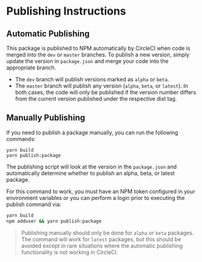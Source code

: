# Publishing Instructions

## Automatic Publishing

This package is published to NPM automatically by CircleCI when code is merged into the `dev` or `master` branches. To publish a new version, simply update the version in `package.json` and merge your code into the appropriate branch.

-   The `dev` branch will publish versions marked as `alpha` or `beta`.
-   The `master` branch will publish any version (`alpha`, `beta`, or `latest`).
    In both cases, the code will only be published if the version number differs from the current version published under the respective dist tag.

## Manually Publishing

If you need to publish a package manually, you can run the following commands:

```
yarn build
yarn publish:package
```

The publishing script will look at the version in the `package.json` and automatically determine whether to publish an alpha, beta, or latest package.

For this command to work, you must have an NPM token configured in your environment variables or you can perform a login prior to executing the publish command via:

```sh
yarn build
npm adduser && yarn publish:package
```

> Publishing manually should only be done for `alpha` or `beta` packages. The command will work for `latest` packages, but this should be avoided except in rare situations where the automatic publishing functionality is not working in CircleCI.
